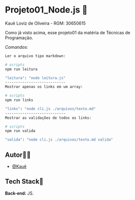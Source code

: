 # Projeto01_Node.js 🎲
Kauê Loviz de Oliveira - RGM: 30650615


Como já visto acima, esse projeto01 da matéria de Técnicas de Programação.

*Comandos:*
```bash
Ler o arquivo tipo markdown:

# scripts
npm run leitura

"leitura": "node leitura.js"
----------------------------
Mostrar apenas os links em um array:

# scripts
npm run links

"links": "node cli.js ./arquivos/texto.md"
----------------------------
Mostrar as validações de todos os links:

# scripts
npm run valida

"valida": "node cli.js ./arquivos/texto.md valida"
```
## Autor🙋‍♂️
- [@Kauê](https://github.com/KaueLoviz)

 
## Tech Stack📝
**Back-end:** JS.
